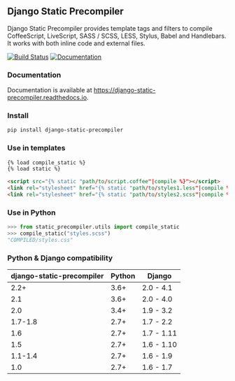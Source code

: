 ## Django Static Precompiler

Django Static Precompiler provides template tags and filters to compile
CoffeeScript, LiveScript, SASS / SCSS, LESS, Stylus, Babel and
Handlebars. It works with both inline code and external files.

[![Build Status](https://github.com/andreyfedoseev/django-static-precompiler/workflows/CI/badge.svg)](https://github.com/andreyfedoseev/django-static-precompiler/actions?query=workflow%3ACI)
[![Documentation](https://readthedocs.org/projects/django-static-precompiler/badge/)](https://django-static-precompiler.readthedocs.io/)

### Documentation

Documentation is available at
<https://django-static-precompiler.readthedocs.io>.

### Install

```sh
pip install django-static-precompiler
```

### Use in templates

```html
{% load compile_static %}
{% load static %}

<script src="{% static "path/to/script.coffee"|compile %}"></script>
<link rel="stylesheet" href="{% static "path/to/styles1.less"|compile %}" />
<link rel="stylesheet" href="{% static "path/to/styles2.scss"|compile %}" />
```

### Use in Python

```python
>>> from static_precompiler.utils import compile_static
>>> compile_static("styles.scss")
"COMPILED/styles.css"
```

### Python & Django compatibility

| django-static-precompiler | Python | Django     |
|---------------------------|--------|------------|
| 2.2+                      | 3.6+   | 2.0 - 4.1  |
| 2.1                       | 3.6+   | 2.0 - 4.0  |
| 2.0                       | 3.4+   | 1.9 - 3.2  |
| 1.7-1.8                   | 2.7+   | 1.7 - 2.2  |
| 1.6                       | 2.7+   | 1.7 - 1.11 |
| 1.5                       | 2.7+   | 1.6 - 1.10 |
| 1.1-1.4                   | 2.7+   | 1.6 - 1.9  |
| 1.0                       | 2.7+   | 1.6 - 1.7  |
